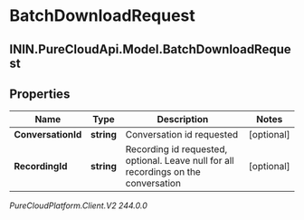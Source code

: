 # BatchDownloadRequest

## ININ.PureCloudApi.Model.BatchDownloadRequest

## Properties

|Name | Type | Description | Notes|
|------------ | ------------- | ------------- | -------------|
| **ConversationId** | **string** | Conversation id requested | [optional] |
| **RecordingId** | **string** | Recording id requested, optional.  Leave null for all recordings on the conversation | [optional] |



_PureCloudPlatform.Client.V2 244.0.0_
